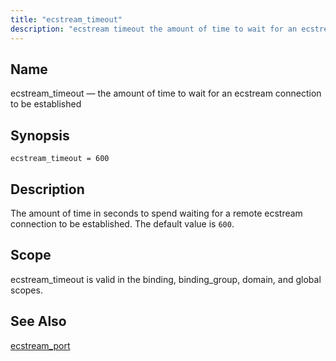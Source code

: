 ```yaml
---
title: "ecstream_timeout"
description: "ecstream timeout the amount of time to wait for an ecstream connection to be established ecstream timeout 600 The amount of time in seconds to spend waiting for a remote ecstream connection to be established The default value is 600 ecstream timeout is valid in the binding binding group domain..."
---
```


<a name="conf.ref.ecstream_timeout"></a> 
## Name

ecstream_timeout — the amount of time to wait for an ecstream connection to be established

## Synopsis

`ecstream_timeout = 600`

<a name="idp24434928"></a> 
## Description

The amount of time in seconds to spend waiting for a remote ecstream connection to be established. The default value is `600`.

<a name="idp24437296"></a> 
## Scope

ecstream_timeout is valid in the binding, binding_group, domain, and global scopes.

<a name="idp24439168"></a> 
## See Also

[ecstream_port](/momentum/4/config/ref-ecstream-port)
